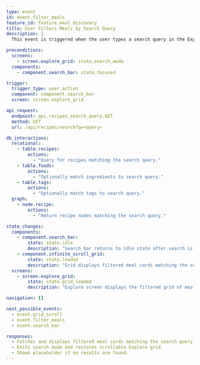 ```yaml
---
type: event
id: event.filter_meals
feature_id: feature.meal_discovery
title: User Filters Meals by Search Query
description: |
  This event is triggered when the user types a search query in the Explore tab search bar and presses "Enter" (or taps a query suggestion). The app exits search mode and displays filtered results in the grid, fetching matching recipes from the backend.

preconditions:
  screens:
    - screen.explore_grid: state.search_mode
  components:
    - component.search_bar: state.focused

trigger:
  trigger_type: user_action
  component: component.search_bar
  screen: screen.explore_grid

api_request:
  endpoint: api.recipes_search_query.GET
  method: GET
  url: /api/recipes/search?q=<query>

db_interactions:
  relational:
    - table.recipes:
        actions:
          - "Query for recipes matching the search query."
    - table.foods:
        actions:
          - "Optionally match ingredients to search query."
    - table.tags:
        actions:
          - "Optionally match tags to search query."
  graph:
    - node.recipe:
        actions:
          - "Return recipe nodes matching the search query."

state_changes:
  components:
    - component.search_bar:
        state: state.idle
        description: "Search bar returns to idle state after search is submitted."
    - component.infinite_scroll_grid:
        state: state.loaded
        description: "Grid displays filtered meal cards matching the search query."
  screens:
    - screen.explore_grid:
        state: state.grid_loaded
        description: "Explore screen displays the filtered grid of meal cards."

navigation: []

next_possible_events:
  - event.grid_scroll
  - event.filter_meals
  - event.search_bar

responses:
  - Fetches and displays filtered meal cards matching the search query.
  - Exits search mode and restores scrollable Explore grid.
  - Shows placeholder if no results are found.
---
```


